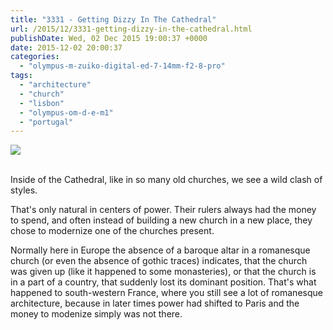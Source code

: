 ```yaml
---
title: "3331 - Getting Dizzy In The Cathedral"
url: /2015/12/3331-getting-dizzy-in-the-cathedral.html
publishDate: Wed, 02 Dec 2015 19:00:37 +0000
date: 2015-12-02 20:00:37
categories: 
  - "olympus-m-zuiko-digital-ed-7-14mm-f2-8-pro"
tags: 
  - "architecture"
  - "church"
  - "lisbon"
  - "olympus-om-d-e-m1"
  - "portugal"
---
```

<div class="container">
<div class="center"><a target="_blank" href="https://d25zfm9zpd7gm5.cloudfront.net/1200x1200/2015/20150903_105525_lr.jpg"><img class="webfeedsFeaturedVisual" src="https://d25zfm9zpd7gm5.cloudfront.net/0600x0600/2015/20150903_105525_lr.jpg" /></a></div>
</div>
<br />

Inside of the Cathedral, like in so many old churches, we see a wild clash of styles.

<a target="_blank" href="https://d25zfm9zpd7gm5.cloudfront.net/1200x1200/2015/20150903_105621_lr.jpg"><img style="margin: 0pt 0px 0pt 10px; float: right;" src="https://d25zfm9zpd7gm5.cloudfront.net/0150x0150/2015/20150903_105621_lr.jpg" alt="" border="0" /></a> That's only natural in centers of power. Their rulers always had the money to spend, and often instead of building a new church in a new place, they chose to modernize one of the churches present.

Normally here in Europe the absence of a baroque altar in a romanesque church (or even the absence of gothic traces) indicates, that the church was given up (like it happened to some monasteries), or that the church is in a part of a country, that suddenly lost its dominant position. That's what happened to south-western France, where you still see a lot of romanesque architecture, because in later times power had shifted to Paris and the money to modenize simply was not there.
